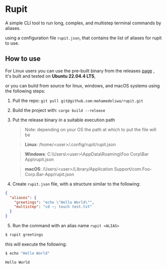 # Rupit

A simple CLI tool to run long, complex, and multistep terminal commands by aliases.

using a configuration file `rupit.json`, that contains the list of aliases for rupit to use.

## How to use

For Linux users you can use the pre-built binary from the releases [page](https://github.com/mohamedeliwa/rupit/releases) , it's built and tested on **Ubuntu 22.04.4 LTS**,

or you can build from source for linux, windows, and macOS systems using the following steps:

1. Pull the repo: `git pull git@github.com:mohamedeliwa/rupit.git`
2. Build the project with: `cargo build --release`
3. Put the release binary in a suitable execution path

   > Note: depending on your OS the path at which to put the file will be

   > **Linux**: /home/\<user>/.config/rupit/rupit.json

   > **Windows**: C:\Users\\\<user>\AppData\Roaming\Foo Corp\Bar App\rupit.json

   > **macOS**: /Users/\<user>/Library/Application Support/com.Foo-Corp.Bar-App/rupit.json

4. Create `rupit.json` file, with a structure similar to the following:

```json
{
  "aliases": {
    "greetings": "echo \"Hello World\"",
    "multistep": "cd ~; touch test.txt"
  }
}
```

5. Run the command with an alias name `rupit <ALIAS>`

```sh
$ rupit greetings
```

this will execute the following:

```sh
$ echo "Hello World"

Hello World
```

